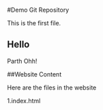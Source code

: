 #Demo Git Repository

This is the first file.

## Hello
Parth
Ohh!

##Website Content

Here are the files in the website

1.index.html